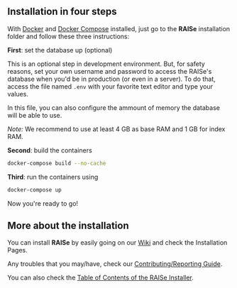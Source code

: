 Installation in four steps
------------------------------

With [Docker](https://docs.docker.com/) and [Docker Compose](https://docs.docker.com/compose/) installed, just go to the **RAISe** installation folder and follow these three instructions:

**First**: set the database up (optional)

This is an optional step in development environment.
But, for safety reasons, set your own username and password to access the RAISe's database when you'd be in production (or even in a server).
To do that, access the file named `.env` with your favorite text editor and type your values.

In this file, you can also configure the ammount of memory the database will be able to use.

*Note:* We recommend to use at least 4 GB as base RAM and 1 GB for index RAM.


**Second**: build the containers

```bash
docker-compose build --no-cache
```

**Third**: run the containers using

```bash
docker-compose up
```


Now you're ready to go!


More about the installation
---------------------------

You can install <b>RAISe</b> by easily going on our [Wiki](wiki) and check the Installation Pages.

Any troubles that you may/have, check our [Contributing/Reporting Guide](CONTRIBUTING.md).

You can also check the [Table of Contents of the RAISe Installer](wiki/installer-reference).
